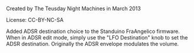 Created by The Teusday Night Machines in March 2013

License: CC-BY-NC-SA

Added ADSR destination choice to the Standuino FraAngelico firmware. When in ADSR edit mode, simply use the "LFO Destination" knob to set the ADSR destination. Originally the ADSR envelope modulates the volume.
